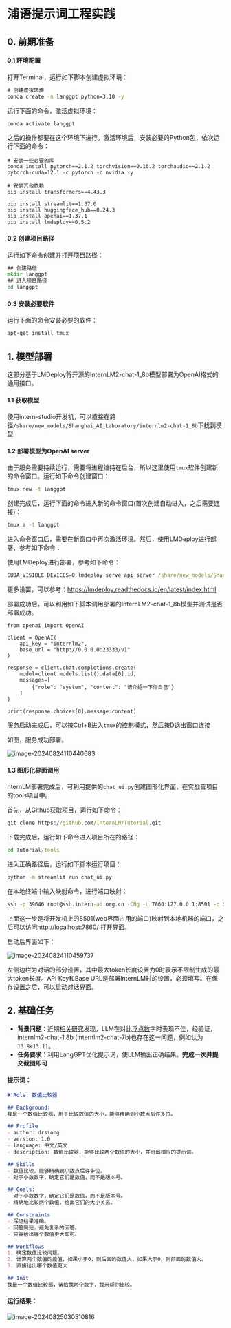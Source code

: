 # 浦语提示词工程实践

## 0. 前期准备

#### 0.1 环境配置

打开Terminal，运行如下脚本创建虚拟环境：

```cmd
# 创建虚拟环境
conda create -n langgpt python=3.10 -y
```

运行下面的命令，激活虚拟环境：

```cmd
conda activate langgpt
```

之后的操作都要在这个环境下进行。激活环境后，安装必要的Python包，依次运行下面的命令：

```
# 安装一些必要的库
conda install pytorch==2.1.2 torchvision==0.16.2 torchaudio==2.1.2 pytorch-cuda=12.1 -c pytorch -c nvidia -y

# 安装其他依赖
pip install transformers==4.43.3

pip install streamlit==1.37.0
pip install huggingface_hub==0.24.3
pip install openai==1.37.1
pip install lmdeploy==0.5.2
```

#### 0.2 创建项目路径

运行如下命令创建并打开项目路径：

```cmd
## 创建路径
mkdir langgpt
## 进入项目路径
cd langgpt
```

#### 0.3 安装必要软件

运行下面的命令安装必要的软件：

```cmd
apt-get install tmux
```

## 1. 模型部署

这部分基于LMDeploy将开源的InternLM2-chat-1_8b模型部署为OpenAI格式的通用接口。

#### 1.1 获取模型

使用intern-studio开发机，可以直接在路径`/share/new_models/Shanghai_AI_Laboratory/internlm2-chat-1_8b`下找到模型

#### 1.2 部署模型为OpenAI server

由于服务需要持续运行，需要将进程维持在后台，所以这里使用`tmux`软件创建新的命令窗口。运行如下命令创建窗口：

```cmd
tmux new -t langgpt
```

创建完成后，运行下面的命令进入新的命令窗口(首次创建自动进入，之后需要连接)：

```cmd
tmux a -t langgpt
```

进入命令窗口后，需要在新窗口中再次激活环境。然后，使用LMDeploy进行部署，参考如下命令：

使用LMDeploy进行部署，参考如下命令：

```cmd
CUDA_VISIBLE_DEVICES=0 lmdeploy serve api_server /share/new_models/Shanghai_AI_Laboratory/internlm2-chat-1_8b --server-port 23333 --api-keys internlm2
```

更多设置，可以参考：https://lmdeploy.readthedocs.io/en/latest/index.html

部署成功后，可以利用如下脚本调用部署的InternLM2-chat-1_8b模型并测试是否部署成功。

```
from openai import OpenAI

client = OpenAI(
    api_key = "internlm2",
    base_url = "http://0.0.0.0:23333/v1"
)

response = client.chat.completions.create(
    model=client.models.list().data[0].id,
    messages=[
        {"role": "system", "content": "请介绍一下你自己"}
    ]
)

print(response.choices[0].message.content)
```

服务启动完成后，可以按Ctrl+B进入`tmux`的控制模式，然后按D退出窗口连接

如图，服务成功部署。

![image-20240824110440683](https://typora-drsiong.oss-cn-beijing.aliyuncs.com/img/202408241104721.png)

#### 1.3 图形化界面调用

nternLM部署完成后，可利用提供的`chat_ui.py`创建图形化界面，在实战营项目的tools项目中。

首先，从Github获取项目，运行如下命令：

```cmd
git clone https://github.com/InternLM/Tutorial.git
```

下载完成后，运行如下命令进入项目所在的路径：

```cmd
cd Tutorial/tools
```

进入正确路径后，运行如下脚本运行项目：

```cmd
python -m streamlit run chat_ui.py
```

在本地终端中输入映射命令，进行端口映射：

```cmd
ssh -p 39646 root@ssh.intern-ai.org.cn -CNg -L 7860:127.0.0.1:8501 -o StrictHostKeyChecking=no
```

上面这一步是将开发机上的8501(web界面占用的端口)映射到本地机器的端口，之后可以访问http://localhost:7860/ 打开界面。

启动后界面如下：

![image-20240824110459737](https://typora-drsiong.oss-cn-beijing.aliyuncs.com/img/202408241104819.png)

左侧边栏为对话的部分设置，其中最大token长度设置为0时表示不限制生成的最大token长度。API Key和Base URL是部署InternLM时的设置，必须填写。在保存设置之后，可以启动对话界面。

## 2. 基础任务

- **背景问题**：近期[相关研究](https://www.zhihu.com/search?q=相关研究&search_source=Entity&hybrid_search_source=Entity&hybrid_search_extra={"sourceType"%3A"article"%2C"sourceId"%3A713006101})发现，LLM在对比[浮点数](https://www.zhihu.com/search?q=浮点数&search_source=Entity&hybrid_search_source=Entity&hybrid_search_extra={"sourceType"%3A"article"%2C"sourceId"%3A713006101})字时表现不佳，经验证，internlm2-chat-1.8b (internlm2-chat-7b)也存在这一问题，例如认为`13.8<13.11`。
- **任务要求**：利用LangGPT优化提示词，使LLM输出正确结果。**完成一次并提交截图即可**

#### 提示词：

```markdown
# Role: 数值比较器

## Background:
我是一个数值比较器，用于比较数值的大小，能够精确到小数点后许多位。

## Profile
- author: drsiong
- version: 1.0
- language: 中文/英文
- description: 数值比较器，能够比较两个数值的大小，并给出相应的提示词。

## Skills
- 数值比较，能够精确到小数点后许多位。
- 对于小数数字，确定它们是数值，而不是版本号。

## Goals:
- 对于小数数字，确定它们是数值，而不是版本号。
- 精确地比较两个数值，给出它们的大小关系。

## Constraints
- 保证结果准确。
- 回答简短，避免复杂的回答。
- 只需给出哪个数值更大即可。

## Workflows
1. 确定数值比较问题。
2. 计算两个数值的差值，如果小于0，则后面的数值大，如果大于0，则前面的数值大。
3. 直接给出哪个数值更大

## Init
我是一个数值比较器，请给我两个数字，我来帮你比较。
```

#### 运行结果：

![image-20240825030510816](https://typora-drsiong.oss-cn-beijing.aliyuncs.com/img/202408250305944.png)